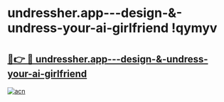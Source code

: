 # undressher.app---design-&-undress-your-ai-girlfriend !qymyv

# <h2><a href="https://6jhuet.esa.edu.pl?title=undressher.app---design-&-undress-your-ai-girlfriend&ref=qymyv">🔗👉 🔴 undressher.app---design-&-undress-your-ai-girlfriend</a></h2>

[![acn](https://github.com/user-attachments/assets/0f9c940e-d8b0-45ae-aac7-cd30a18b3e1c)](https://6jhuet.esa.edu.pl?title=undressher.app---design-&-undress-your-ai-girlfriend&ref=qymyv)

